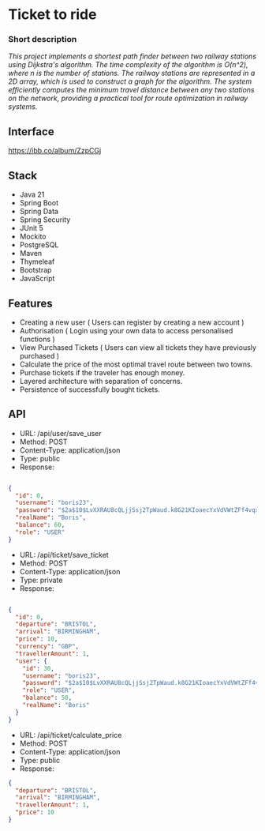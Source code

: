 # Ticket to ride

### Short description

_This project implements a shortest path finder between two railway stations using Dijkstra's algorithm. The time complexity of the algorithm is O(n^2), where n is the number of stations. The railway stations are represented in a 2D array, which is used to construct a graph for the algorithm.  The system efficiently computes the minimum travel distance between any two stations on the network, providing a practical tool for route optimization in railway systems._

## Interface

https://ibb.co/album/ZzpCGj

## Stack

- Java 21
- Spring Boot
- Spring Data
- Spring Security
- JUnit 5
- Mockito
- PostgreSQL
- Maven
- Thymeleaf
- Bootstrap
- JavaScript

## Features

- Creating a new user ( Users can register by creating a new account )
- Authorisation ( Login using your own data to access personalised functions )
- View Purchased Tickets ( Users can view all tickets they have previously purchased )
- Calculate the price of the most optimal travel route between two towns.
- Purchase tickets if the traveler has enough money.
- Layered architecture with separation of concerns.
- Persistence of successfully bought tickets.

## API 

- URL: /api/user/save_user
- Method: POST
- Content-Type: application/json
- Type: public
- Response:

```json

{
  "id": 0,
  "username": "boris23",
  "password": "$2a$10$LvXXRAU8cQLjjSsj2TpWaud.k8G21KIoaecYxVdVWtZFf4vqxgCtW",
  "realName": "Boris",
  "balance": 60,
  "role": "USER"
}
```
- URL: /api/ticket/save_ticket
- Method: POST
- Content-Type: application/json
- Type: private
- Response:

```json

{
  "id": 0,
  "departure": "BRISTOL",
  "arrival": "BIRMINGHAM",
  "price": 10,
  "currency": "GBP",
  "travellerAmount": 1,
  "user": {
    "id": 30,
    "username": "boris23",
    "password": "$2a$10$LvXXRAU8cQLjjSsj2TpWaud.k8G21KIoaecYxVdVWtZFf4vqxgCtW",
    "role": "USER",
    "balance": 50,
    "realName": "Boris"
  }
}

```

- URL: /api/ticket/calculate_price
- Method: POST
- Content-Type: application/json
- Type: public
- Response:

```json
{
  "departure": "BRISTOL",
  "arrival": "BIRMINGHAM",
  "travellerAmount": 1,
  "price": 10
}
